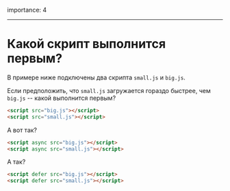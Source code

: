 importance: 4

---

# Какой скрипт выполнится первым?

В примере ниже подключены два скрипта `small.js` и `big.js`.

Если предположить, что `small.js` загружается гораздо быстрее, чем `big.js` --  какой выполнится первым?

```html
<script src="big.js"></script>
<script src="small.js"></script>
```

А вот так?

```html
<script async src="big.js"></script>
<script async src="small.js"></script>
```

А так?

```html
<script defer src="big.js"></script>
<script defer src="small.js"></script>
```

